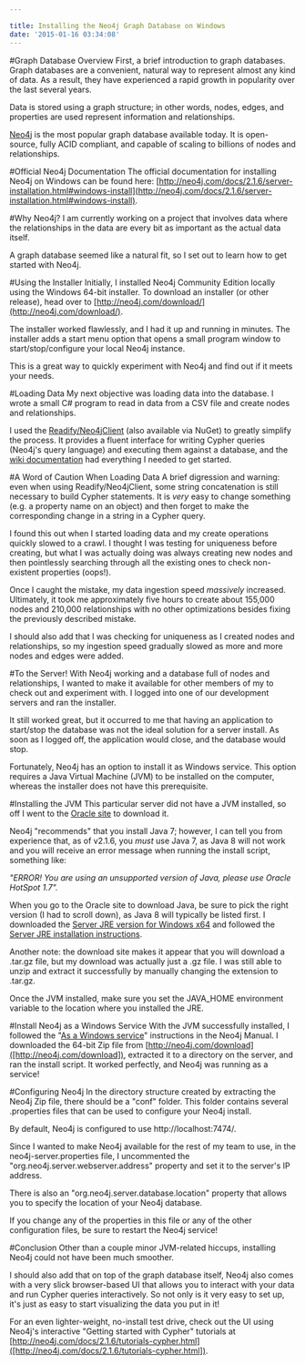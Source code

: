 ```yaml
---

title: Installing the Neo4j Graph Database on Windows
date: '2015-01-16 03:34:08'
---
```


#Graph Database Overview
First, a brief introduction to graph databases. Graph databases are a convenient, natural way to represent almost any kind of data. As a result, they have experienced a rapid growth in popularity over the last several years.  

Data is stored using a graph structure; in other words, nodes, edges, and properties are used represent information and relationships. 

[Neo4j](http://neo4j.com/) is the most popular graph database available today. It is open-source, fully ACID compliant, and capable of scaling to billions of nodes and relationships.

#Official Neo4j Documentation
The official documentation for installing Neo4j on Windows can be found here: [http://neo4j.com/docs/2.1.6/server-installation.html#windows-install](http://neo4j.com/docs/2.1.6/server-installation.html#windows-install).

#Why Neo4j?
I am currently working on a project that involves data where the relationships in the data are every bit as important as the actual data itself. 

A graph database seemed like a natural fit, so I set out to learn how to get started with Neo4j.

#Using the Installer
Initially, I installed Neo4j Community Edition locally using the Windows 64-bit installer. To download an installer (or other release), head over to [http://neo4j.com/download/](http://neo4j.com/download/). 

The installer worked flawlessly, and I had it up and running in minutes. The installer adds a start menu option that opens a small program window to start/stop/configure your local Neo4j instance. 

This is a great way to quickly experiment with Neo4j and find out if it meets your needs. 

#Loading Data
My next objective was loading data into the database.  I wrote a small C# program to read in data from a CSV file and create nodes and relationships. 

I used the [Readify/Neo4jClient](https://github.com/Readify/Neo4jClient) (also available via NuGet) to greatly simplify the process. It provides a fluent interface for writing Cypher queries (Neo4j's query language) and executing them against a database, and the [wiki documentation](https://github.com/Readify/Neo4jClient/wiki) had everything I needed to get started.

#A Word of Caution When Loading Data
A brief digression and warning: even when using Readify/Neo4jClient, some string concatenation is still necessary to build Cypher statements. It is *very* easy to change something (e.g. a property name on an object) and then forget to make the corresponding change in a string in a Cypher query.  

I found this out when I started loading data and my create operations quickly slowed to a crawl. I thought I was testing for uniqueness before creating, but what I was actually doing was always creating new nodes and then pointlessly searching through all the existing ones to check non-existent properties (oops!). 

Once I caught the mistake, my data ingestion speed *massively* increased.  Ultimately, it took me approximately five hours to create about 155,000 nodes and 210,000 relationships with no other optimizations besides fixing the previously described mistake.  

I should also add that I was checking for uniqueness as I created nodes and relationships, so my ingestion speed gradually slowed as more and more nodes and edges were added.

#To the Server!
With Neo4j working and a database full of nodes and relationships, I wanted to make it available for other members of my to check out and experiment with. I logged into one of our development servers and ran the installer. 

It still worked great, but it occurred to me that having an application to start/stop the database was not the ideal solution for a server install. As soon as I logged off, the application would close, and the database would stop. 

Fortunately, Neo4j has an option to install it as Windows service. This option requires a Java Virtual Machine (JVM) to be installed on the computer, whereas the installer does not have this prerequisite. 

#Installing the JVM
This particular server did not have a JVM installed, so off I went to the [Oracle site](http://www.oracle.com/technetwork/java/javase/downloads/index.html) to download it. 

Neo4j "recommends" that you install Java 7; however, I can tell you from experience that, as of v2.1.6, you *must* use Java 7, as Java 8 will not work and you will receive an error message when running the install script, something like: 

*"ERROR! You are using an unsupported version of Java, please use Oracle HotSpot 1.7".* 

When you go to the Oracle site to download Java, be sure to pick the right version (I had to scroll down), as Java 8 will typically be listed first. I downloaded the [Server JRE version for Windows x64](http://www.oracle.com/technetwork/java/javase/downloads/server-jre7-downloads-1931105.html) and followed the [Server JRE installation instructions](http://docs.oracle.com/javase/7/docs/webnotes/install/windows/server-jre-installation-windows.html). 

Another note: the download site makes it appear that you will download a .tar.gz file, but my download was actually just a .gz file. I was still able to unzip and extract it successfully by manually changing the extension to .tar.gz. 

Once the JVM installed, make sure you set the JAVA_HOME environment variable to the location where you installed the JRE.

#Install Neo4j as a Windows Service
With the JVM successfully installed, I followed the "[As a Windows service](http://neo4j.com/docs/2.1.6/server-installation.html#windows-install)" instructions in the Neo4j Manual. I downloaded the 64-bit Zip file from [http://neo4j.com/download]([http://neo4j.com/download]), extracted it to a directory on the server, and ran the install script. It worked perfectly, and Neo4j was running as a service!

#Configuring Neo4j
In the directory structure created by extracting the Neo4j Zip file, there should be a "conf" folder. This folder contains several .properties files that can be used to configure your Neo4j install. 

By default, Neo4j is configured to use http://localhost:7474/. 

Since I wanted to make Neo4j available for the rest of my team to use, in the neo4j-server.properties file, I uncommented the "org.neo4j.server.webserver.address" property and set it to the server's IP address. 

There is also an "org.neo4j.server.database.location" property that allows you to specify the location of your Neo4j database.

If you change any of the properties in this file or any of the other configuration files, be sure to restart the Neo4j service!

#Conclusion
Other than a couple minor JVM-related hiccups, installing Neo4j could not have been much smoother. 

I should also add that on top of the graph database itself, Neo4j also comes with a very slick browser-based UI that allows you to interact with your data and run Cypher queries interactively. So not only is it very easy to set up, it's just as easy to start visualizing the data you put in it!

For an even lighter-weight, no-install test drive, check out the UI using Neo4j's interactive "Getting started with Cypher" tutorials at [http://neo4j.com/docs/2.1.6/tutorials-cypher.html]([http://neo4j.com/docs/2.1.6/tutorials-cypher.html]).



